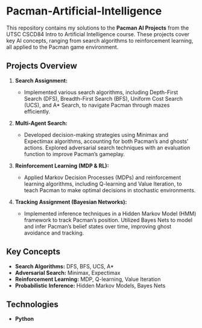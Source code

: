 # Pacman-Artificial-Intelligence

This repository contains my solutions to the **Pacman AI Projects** from the UTSC CSCD84 Intro to Artificial Intelligence course. These projects cover key AI concepts, ranging from search algorithms to reinforcement learning, all applied to the Pacman game environment.

## Projects Overview

1. **Search Assignment:**
   - Implemented various search algorithms, including Depth-First Search (DFS), Breadth-First Search (BFS), Uniform Cost Search (UCS), and A* Search, to navigate Pacman through mazes efficiently.
   
2. **Multi-Agent Search:**
   - Developed decision-making strategies using Minimax and Expectimax algorithms, accounting for both Pacman’s and ghosts’ actions. Explored adversarial search techniques with an evaluation function to improve Pacman’s gameplay.
   
3. **Reinforcement Learning (MDP & RL):**
   - Applied Markov Decision Processes (MDPs) and reinforcement learning algorithms, including Q-learning and Value Iteration, to teach Pacman to make optimal decisions in stochastic environments.

4. **Tracking Assignment (Bayesian Networks):**
   - Implemented inference techniques in a Hidden Markov Model (HMM) framework to track Pacman’s position. Utilized Bayes Nets to model and infer Pacman’s belief states over time, improving ghost avoidance and tracking.

## Key Concepts

- **Search Algorithms:** DFS, BFS, UCS, A*
- **Adversarial Search:** Minimax, Expectimax
- **Reinforcement Learning:** MDP, Q-learning, Value Iteration
- **Probabilistic Inference:** Hidden Markov Models, Bayes Nets

## Technologies

- **Python**
